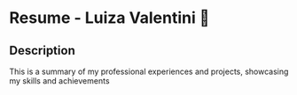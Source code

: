 # Resume - Luiza Valentini 📓

## Description
This is a summary of my professional experiences and projects, showcasing my skills and achievements




